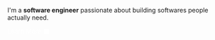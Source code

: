 I'm a **software engineer** passionate about building softwares people actually need. 

<!--
**Languages**: Python, Go, C++, Java, Dart (Flutter)

**Backend**: RESTful APIs, Microservices, Clean Architecture, SOLID Principles

**Databases**: MongoDB, MySQL, Firebase

**Tools**: Git, Docker, Kubernetes, Postman

**Other**: Data Structures & Algorithms, Competitive Programming
-->
<!--
## Projects
- **EOTC MK Video Streaming Platform** – Live and on-demand streaming service.
- **Health Information Platform** – Centralized health info with nearby center finder.
- **Ewuqet Gebeya** – Digital marketplace backend (Go + MongoDB).
- **Content Creator AI Agent** – Automates content creation, posting, and social media management.

[LinkedIn](https://linkedin.com/in/haileamlak) | 

## Achievements
- 1st Place – MK ICT Competition 2023
- Google Cybersecurity Professional Certificate
- Competitive programming contests: ETCPC, A2SV triad, ECPC -->

<a href="https://haileamlak-belachew.web.app" 
   style="display: inline-flex; align-items: center;text-decoration: none; gap: 6px;  color: white;">
  <span style="text-decoration: none;">Learn More </span>
  <img src="./share(1).png" alt="share icon" style="width: 12px; height: 12px;" />
</a>





<!--[![Typing SVG](https://readme-typing-svg.demolab.com?pause=1000&color=357ccc&width=435&lines=Software+Engineer;Computer+Science+Graduate;Constantly+Learning+New+Technologies)](https://git.io/typing-svg)


### About Me

> *A software engineer with experience building backend  using different languages and technologies. My enthusiasm lies in creating solutions to real-life problems using technology.*

**Checkout my portfolio [website](https://haileamlak-belachew.web.app) to find out more!**

## Software Engineer

<details>
<summary><b>More Info</b></summary>
<br>

### Languages

<a href="https://skillicons.dev">
  <img src="https://skillicons.dev/icons?i=python,go,cpp,html,css" alt="Skill Icons" />
</a>

### Frameworks

<a href="https://skillicons.dev">
  <img src="https://skillicons.dev/icons?i=flask,flutter,bootstrap" alt="Skill Icons" />
</a>

### Tools

<a href="https://skillicons.dev">
  <img src="https://skillicons.dev/icons?i=figma,gcp,postman,mongodb" alt="Skill Icons" />
</a>

</details>
</div>

<!--
# 🙋‍♂️ Hola!

I'm Haileamlak, a recent **Computer Science graduate** driven to build impactful digital solutions for today’s global challenges. With a background in UI/UX design and mobile app development, my focus is now on backend development, where I work to create scalable, high-performance systems that prioritize both functionality and user experience.

---

### Key Skills & Interests
- **Languages**: Python, Golang, Dart, C++, Java, SQL, Html/CSS
- **Frameworks & Libraries**: Flutter, Flask, Bootstrap, Swing
- **Databases**: MongoDB, Firebase, MySQL
- **Tools**: GCP, Git, GitHub, GitLab, Postman
- **Other Skills and Interests**: Object Oriented Programming, Data Structures and Algorithms, Competitive Programming, Cybersecurity

---

### Please feel free to reach out to me! Your message makes me smile. :)
- **Email**: [haileamlakbeat@gmail.com](mailto:haileamlakbeat@gmail.com)
- **LinkedIn**: [linkedin.com/in/haileamlak](https://linkedin.com/in/haileamlak)
- **Personal Website**: [haileamlak.com](https://haileamlak.github.io)

<!--
**Languages and tools I am familiar with:**

<table align="left">
  <tr>
    <td align="center" width="96">
        <img src="https://skillicons.dev/icons?i=go" alt="Golang" width="40" height="40" />
      <br>Golang
    </td>
    <td align="center" width="96">
        <img src="https://skillicons.dev/icons?i=dart" alt="Dart" width="40" height="40" />
      <br>Dart
    </td>
    <td align="center" width="96">
        <img src="https://skillicons.dev/icons?i=python" alt="Python" width="40" height="40" />
      <br>Python
    </td>
    <td align="center" width="96">
        <img src="https://skillicons.dev/icons?i=cpp" alt="C++" width="40" height="40" />
      <br>C++
    </td>
    <td align="center" width="96">
        <img src="https://skillicons.dev/icons?i=java" alt="Java" width="40" height="40" />
      <br>Java
    </td>
  </tr>
  <tr>
    <td align="center" width="96">
        <img src="https://skillicons.dev/icons?i=mongodb" alt="MongoDB" width="40" height="40" />
      <br>MongoDB
    </td>
    <td align="center" width="96">
        <img src="https://skillicons.dev/icons?i=firebase" alt="Firebase" width="40" height="40" />
      <br>Firebase
    </td>
    <td align="center" width="96">
        <img src="https://skillicons.dev/icons?i=mysql" alt="MySQL" width="40" height="40" />
      <br>MySQL
    </td>
  </tr>
  <tr>
    <td align="center" width="96">
        <img src="https://skillicons.dev/icons?i=git" alt="Git" width="40" height="40" />
      <br>Git
    </td>
    <td align="center" width="96">
        <img src="https://skillicons.dev/icons?i=postman" alt="Postman" width="40" height="40" />
      <br>Postman
    </td>
    <td align="center" width="96">
        <img src="https://skillicons.dev/icons?i=vscode" alt="VS Code" width="40" height="40" />
      <br>VS Code
    </td>
    <td align="center" width="96">
        <img src="https://skillicons.dev/icons?i=redis" alt="Redis" width="40" height="40" />
      <br>Redis
    </td>
    <td align="center" width="96">
        <img src="https://skillicons.dev/icons?i=jwt" alt="JWT" width="40" height="40" />
      <br>JWT
    </td>
  </tr>
</table>

<br><br><br><br>
<br><br><br><br>
<br><br><br><br>

<!-- Add more breaks to ensure spacing between table and stats 

<p align="left" style="display: flex; justify-content: center; gap: 10px;">-->


<!--
  <img src="https://github-readme-stats-one-bice.vercel.app/api?username=haileamlak&theme=gotham&show_icons=true&count_private=true&hide_border=false&role=OWNER,ORGANIZATION_MEMBER,COLLABORATOR" width="50%" alt="@haileamlak's github-readme-stats"/>
<!--   <img src="https://github-readme-streak-stats.herokuapp.com?user=haileamlak&theme=gotham&hide_border=false&date_format=M%20j%5B%2C%20Y%5D" width="45%" alt="@haileamlak's github-readme-streak-stats"/> 
</p>-->

<!--

**Get in Touch**

<table align="left" style="border: none">
  <tr>
    <td align="center" width="96">
      <a href="https://linkedin.com/in/haileamlak" target="_blank">
        <img src="https://skillicons.dev/icons?i=linkedin" alt="LinkedIn" width="40" height="40"/>
      </a>
    </td>
    <td align="center" width="96">
      <a href="mailto:haileamlakbeat@gmail.com" target="_blank">
        <img src="https://skillicons.dev/icons?i=gmail" alt="Email" width="40" height="40"/>
      </a>
    </td>
    <td align="center" width="96">
      <a href="https://leetcode.com/Hayla_Beat" target="_blank">
        <img src="https://upload.wikimedia.org/wikipedia/commons/1/19/LeetCode_logo_black.png" alt="Leetcode" width="40" height="40"/>
      </a>
    </td>
    <td align="center" width="96">
      <a href="https://codeforces.com/profile/Haileamlak" target="_blank">
        <img src="https://cdn.iconscout.com/icon/free/png-512/free-code-forces-logo-icon-download-in-svg-png-gif-file-formats--technology-social-media-vol-2-pack-logos-icons-2944796.png?f=webp&w=256" alt="Codeforces" width="40" height="40"/>
      </a>
    </td>
  </tr>
</table>

-->


